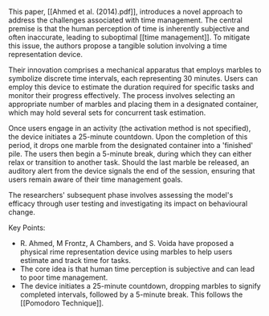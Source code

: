 This paper, [[Ahmed et al. (2014).pdf]], introduces a novel approach to address the challenges associated with time management. The central premise is that the human perception of time is inherently subjective and often inaccurate, leading to suboptimal [[time management]]. To mitigate this issue, the authors propose a tangible solution involving a time representation device.

Their innovation comprises a mechanical apparatus that employs marbles to symbolize discrete time intervals, each representing 30 minutes. Users can employ this device to estimate the duration required for specific tasks and monitor their progress effectively. The process involves selecting an appropriate number of marbles and placing them in a designated container, which may hold several sets for concurrent task estimation.

Once users engage in an activity (the activation method is not specified), the device initiates a 25-minute countdown. Upon the completion of this period, it drops one marble from the designated container into a 'finished' pile. The users then begin a 5-minute break, during which they can either relax or transition to another task. Should the last marble be released, an auditory alert from the device signals the end of the session, ensuring that users remain aware of their time management goals.

The researchers' subsequent phase involves assessing the model's efficacy through user testing and investigating its impact on behavioural change.

Key Points:
- R. Ahmed, M Frontz, A Chambers, and S. Voida have proposed a physical rime representation device using marbles to help users estimate and track time for tasks. 
- The core idea is that human time perception is subjective and can lead to poor time management.
- The device initiates a 25-minute countdown, dropping marbles to signify completed intervals, followed by a 5-minute break. This follows the [[Pomodoro Technique]]. 